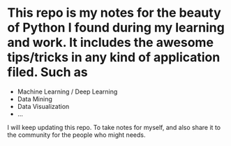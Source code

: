 # This repo is my notes for the beauty of Python I found during my learning and work. It includes the awesome tips/tricks in any kind of application filed. Such as
* Machine Learning / Deep Learning
* Data Mining
* Data Visualization
* ...

I will keep updating this repo. To take notes for myself, and also share it to the community for the people who might needs.